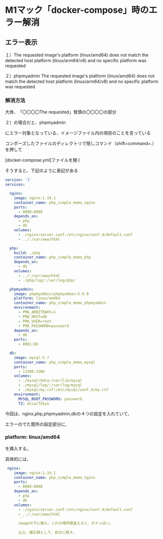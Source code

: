 # M1マック「docker-compose」時のエラー解消

## エラー表示
１）The requested image's platform (linux/amd64) does not match the detected host platform (linux/arm64/v8) and no specific platform was requested   

２）phpmyadmin The requested image's platform (linux/amd64) does not match the detected host platform (linux/arm64/v8) and no specific platform was requested

### 解消方法

大体、　「〇〇〇〇The requested」冒頭の〇〇〇〇の部分

２）の場合だと、phpmyadmin

にエラー対象となっている、イメージファイル内の項目のことを言っている

コンポーズしたファイルのディレクトリで隠しコマンド（shift+command+.）を押して

[docker-compose.yml]ファイルを開く

そうすると、下記のように表記がある
```yml
version: '3'
services:

  nginx:
    image: nginx:1.19.1
    container_name: php_simple_memo_nginx
    ports:
      - 8080:8080
    depends_on:
      - php
      - db
    volumes:
      - ./nginx/server.conf:/etc/nginx/conf.d/default.conf
      - ../:/var/www/html

  php:
    build: ./php
    container_name: php_simple_memo_php
    depends_on:
      - db
    volumes:
      - ../:/var/www/html
      - ./php/log/:/var/log/php/

  phpmyadmin:
    image: phpmyadmin/phpmyadmin:5.0.0
    platform: linux/amd64
    container_name: php_simple_memo_phpmyadmin
    environment:
      - PMA_ARBITRARY=1
      - PMA_HOST=db
      - PMA_USER=root
      - PMA_PASSWORD=password
    depends_on:
      - db
    ports:
      - 8081:80

  db:
    image: mysql:5.7
    container_name: php_simple_memo_mysql
    ports:
      - 13306:3306
    volumes:
      - ./mysql/data:/var/lib/mysql
      - ./mysql/log/:/var/log/mysql
      - ./mysql/my.cnf:/etc/mysql/conf.d/my.cnf
    environment:
      MYSQL_ROOT_PASSWORD: password
      TZ: Asia/Tokyo

```
今回は、nginx,php,phpmyadmin,dbの４つの設定を入れていて、

エラーのでた箇所の設定部分に,

### platform: linux/amd64
を挿入する。

具体的には、

```yml
 nginx:
    image: nginx:1.19.1
    container_name: php_simple_memo_nginx
    ports:
      - 8080:8080
    depends_on:
      - php
      - db
    volumes:
      - ./nginx/server.conf:/etc/nginx/conf.d/default.conf
      - ../:/var/www/html
      ```
      imageの下に挿入。これの場所間違えると、ダメっぽい。
      
      以上。備忘録として、自分に残す。
